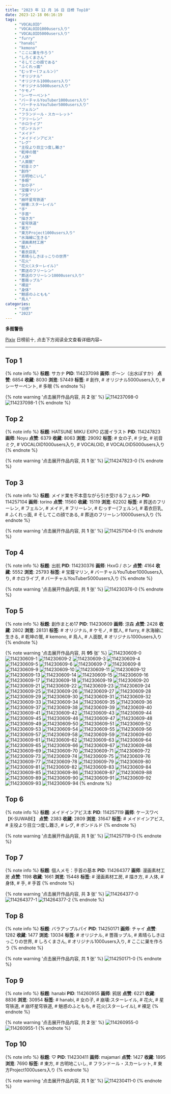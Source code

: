 ```yaml
---
title: "2023 年 12 月 16 日 日榜 Top10"
date: 2023-12-18 06:16:19
tags:
    - "VOCALOID"
    - "VOCALOID1000users入り"
    - "VOCALOID5000users入り"
    - "furry"
    - "hanabi"
    - "kemono"
    - "ここに巣を作ろう"
    - "しろくまさん"
    - "そしてこの顔である"
    - "ふくれっ面"
    - "むっすー(フェルン)"
    - "オリジナル"
    - "オリジナル1000users入り"
    - "オリジナル5000users入り"
    - "ケモノ"
    - "シーサーペント"
    - "バーチャルYouTuber1000users入り"
    - "バーチャルYouTuber5000users入り"
    - "フェルン"
    - "フランドール・スカーレット"
    - "フリーレン"
    - "ホロライブ"
    - "ボンドルド"
    - "メイド"
    - "メイドインアビス"
    - "レグ"
    - "主役より目立つ度し難さ"
    - "乾坤の鷲"
    - "人体"
    - "人面獣"
    - "初音ミク"
    - "創作"
    - "古明地こいし"
    - "多眼"
    - "女の子"
    - "宝鐘マリン"
    - "少女"
    - "崩坏星穹铁道"
    - "崩壊:スターレイル"
    - "手"
    - "手首"
    - "描き方"
    - "星穹铁道"
    - "東方"
    - "東方Project1000users入り"
    - "氷海線に生きる"
    - "漫画素材工房"
    - "獣人"
    - "着衣巨乳"
    - "素晴らしきほっこりの世界"
    - "花火"
    - "花火(スターレイル)"
    - "葬送のフリーレン"
    - "葬送のフリーレン10000users入り"
    - "薔薇ップル"
    - "裸足"
    - "身体"
    - "魅惑のふともも"
    - "鳥人"
categories:
    - "日榜"
    - "2023"
---
```


<i class="fa fa-triangle-exclamation"></i>**多图警告**<i class="fa fa-triangle-exclamation"></i>

[Pixiv](https://www.pixiv.net/) 日榜前十, 点击下方阅读全文查看详细内容~

<!-- more -->

---

## Top 1

{% note info %}
**标题**: サカナ
**PID**: 114237098 **画师**: ポ～ン（出水ぽすか）
**点赞**: 6854 **收藏**: 8030 **浏览**: 57449
**标签**: # 創作, # オリジナル5000users入り, # シーサーペント, # 多眼
{% endnote %}

{% note warning '点击展开作品内容, 共 **2** 张' %}
![114237098-0](https://i.pixiv.re/img-original/img/2023/12/15/07/30/01/114237098_p0.jpg)
![114237098-1](https://i.pixiv.re/img-original/img/2023/12/15/07/30/01/114237098_p1.jpg)
{% endnote %}

## Top 2

{% note info %}
**标题**: HATSUNE MIKU EXPO 応援イラスト
**PID**: 114247823 **画师**: Noyu
**点赞**: 6379 **收藏**: 8063 **浏览**: 29092
**标签**: # 女の子, # 少女, # 初音ミク, # VOCALOID1000users入り, # VOCALOID, # VOCALOID5000users入り
{% endnote %}

{% note warning '点击展开作品内容, 共 **1** 张' %}
![114247823-0](https://i.pixiv.re/img-original/img/2023/12/15/19/02/13/114247823_p0.jpg)
{% endnote %}

## Top 3

{% note info %}
**标题**: メイド業を不本意ながら引き受けるフェルン
**PID**: 114257104 **画师**: torino
**点赞**: 11560 **收藏**: 15119 **浏览**: 62202
**标签**: # 葬送のフリーレン, # フェルン, # メイド, # フリーレン, # むっすー(フェルン), # 着衣巨乳, # ふくれっ面, # そしてこの顔である, # 葬送のフリーレン10000users入り
{% endnote %}

{% note warning '点击展开作品内容, 共 **1** 张' %}
![114257104-0](https://i.pixiv.re/img-original/img/2023/12/16/00/00/36/114257104_p0.jpg)
{% endnote %}

## Top 4

{% note info %}
**标题**: 出航
**PID**: 114230376 **画师**: HxxG / ホン
**点赞**: 4164 **收藏**: 5552 **浏览**: 25793
**标签**: # 宝鐘マリン, # バーチャルYouTuber1000users入り, # ホロライブ, # バーチャルYouTuber5000users入り
{% endnote %}

{% note warning '点击展开作品内容, 共 **1** 张' %}
![114230376-0](https://i.pixiv.re/img-original/img/2023/12/15/00/00/12/114230376_p0.jpg)
{% endnote %}

## Top 5

{% note info %}
**标题**: 創作まとめ17
**PID**: 114230609 **画师**: 涼森
**点赞**: 2428 **收藏**: 2802 **浏览**: 28131
**标签**: # オリジナル, # ケモノ, # 獣人, # furry, # 氷海線に生きる, # 乾坤の鷲, # kemono, # 鳥人, # 人面獣, # オリジナル1000users入り
{% endnote %}

{% note warning '点击展开作品内容, 共 **95** 张' %}
![114230609-0](https://i.pixiv.re/img-original/img/2023/12/15/00/01/57/114230609_p0.jpg)
![114230609-1](https://i.pixiv.re/img-original/img/2023/12/15/00/01/57/114230609_p1.jpg)
![114230609-2](https://i.pixiv.re/img-original/img/2023/12/15/00/01/57/114230609_p2.jpg)
![114230609-3](https://i.pixiv.re/img-original/img/2023/12/15/00/01/57/114230609_p3.jpg)
![114230609-4](https://i.pixiv.re/img-original/img/2023/12/15/00/01/57/114230609_p4.jpg)
![114230609-5](https://i.pixiv.re/img-original/img/2023/12/15/00/01/57/114230609_p5.jpg)
![114230609-6](https://i.pixiv.re/img-original/img/2023/12/15/00/01/57/114230609_p6.jpg)
![114230609-7](https://i.pixiv.re/img-original/img/2023/12/15/00/01/57/114230609_p7.jpg)
![114230609-8](https://i.pixiv.re/img-original/img/2023/12/15/00/01/57/114230609_p8.jpg)
![114230609-9](https://i.pixiv.re/img-original/img/2023/12/15/00/01/57/114230609_p9.jpg)
![114230609-10](https://i.pixiv.re/img-original/img/2023/12/15/00/01/57/114230609_p10.jpg)
![114230609-11](https://i.pixiv.re/img-original/img/2023/12/15/00/01/57/114230609_p11.jpg)
![114230609-12](https://i.pixiv.re/img-original/img/2023/12/15/00/01/57/114230609_p12.jpg)
![114230609-13](https://i.pixiv.re/img-original/img/2023/12/15/00/01/57/114230609_p13.jpg)
![114230609-14](https://i.pixiv.re/img-original/img/2023/12/15/00/01/57/114230609_p14.jpg)
![114230609-15](https://i.pixiv.re/img-original/img/2023/12/15/00/01/57/114230609_p15.jpg)
![114230609-16](https://i.pixiv.re/img-original/img/2023/12/15/00/01/57/114230609_p16.jpg)
![114230609-17](https://i.pixiv.re/img-original/img/2023/12/15/00/01/57/114230609_p17.jpg)
![114230609-18](https://i.pixiv.re/img-original/img/2023/12/15/00/01/57/114230609_p18.jpg)
![114230609-19](https://i.pixiv.re/img-original/img/2023/12/15/00/01/57/114230609_p19.jpg)
![114230609-20](https://i.pixiv.re/img-original/img/2023/12/15/00/01/57/114230609_p20.jpg)
![114230609-21](https://i.pixiv.re/img-original/img/2023/12/15/00/01/57/114230609_p21.jpg)
![114230609-22](https://i.pixiv.re/img-original/img/2023/12/15/00/01/57/114230609_p22.jpg)
![114230609-23](https://i.pixiv.re/img-original/img/2023/12/15/00/01/57/114230609_p23.jpg)
![114230609-24](https://i.pixiv.re/img-original/img/2023/12/15/00/01/57/114230609_p24.jpg)
![114230609-25](https://i.pixiv.re/img-original/img/2023/12/15/00/01/57/114230609_p25.jpg)
![114230609-26](https://i.pixiv.re/img-original/img/2023/12/15/00/01/57/114230609_p26.jpg)
![114230609-27](https://i.pixiv.re/img-original/img/2023/12/15/00/01/57/114230609_p27.jpg)
![114230609-28](https://i.pixiv.re/img-original/img/2023/12/15/00/01/57/114230609_p28.jpg)
![114230609-29](https://i.pixiv.re/img-original/img/2023/12/15/00/01/57/114230609_p29.jpg)
![114230609-30](https://i.pixiv.re/img-original/img/2023/12/15/00/01/57/114230609_p30.jpg)
![114230609-31](https://i.pixiv.re/img-original/img/2023/12/15/00/01/57/114230609_p31.jpg)
![114230609-32](https://i.pixiv.re/img-original/img/2023/12/15/00/01/57/114230609_p32.jpg)
![114230609-33](https://i.pixiv.re/img-original/img/2023/12/15/00/01/57/114230609_p33.jpg)
![114230609-34](https://i.pixiv.re/img-original/img/2023/12/15/00/01/57/114230609_p34.jpg)
![114230609-35](https://i.pixiv.re/img-original/img/2023/12/15/00/01/57/114230609_p35.jpg)
![114230609-36](https://i.pixiv.re/img-original/img/2023/12/15/00/01/57/114230609_p36.jpg)
![114230609-37](https://i.pixiv.re/img-original/img/2023/12/15/00/01/57/114230609_p37.jpg)
![114230609-38](https://i.pixiv.re/img-original/img/2023/12/15/00/01/57/114230609_p38.jpg)
![114230609-39](https://i.pixiv.re/img-original/img/2023/12/15/00/01/57/114230609_p39.jpg)
![114230609-40](https://i.pixiv.re/img-original/img/2023/12/15/00/01/57/114230609_p40.jpg)
![114230609-41](https://i.pixiv.re/img-original/img/2023/12/15/00/01/57/114230609_p41.jpg)
![114230609-42](https://i.pixiv.re/img-original/img/2023/12/15/00/01/57/114230609_p42.jpg)
![114230609-43](https://i.pixiv.re/img-original/img/2023/12/15/00/01/57/114230609_p43.jpg)
![114230609-44](https://i.pixiv.re/img-original/img/2023/12/15/00/01/57/114230609_p44.jpg)
![114230609-45](https://i.pixiv.re/img-original/img/2023/12/15/00/01/57/114230609_p45.jpg)
![114230609-46](https://i.pixiv.re/img-original/img/2023/12/15/00/01/57/114230609_p46.jpg)
![114230609-47](https://i.pixiv.re/img-original/img/2023/12/15/00/01/57/114230609_p47.jpg)
![114230609-48](https://i.pixiv.re/img-original/img/2023/12/15/00/01/57/114230609_p48.jpg)
![114230609-49](https://i.pixiv.re/img-original/img/2023/12/15/00/01/57/114230609_p49.jpg)
![114230609-50](https://i.pixiv.re/img-original/img/2023/12/15/00/01/57/114230609_p50.jpg)
![114230609-51](https://i.pixiv.re/img-original/img/2023/12/15/00/01/57/114230609_p51.jpg)
![114230609-52](https://i.pixiv.re/img-original/img/2023/12/15/00/01/57/114230609_p52.jpg)
![114230609-53](https://i.pixiv.re/img-original/img/2023/12/15/00/01/57/114230609_p53.jpg)
![114230609-54](https://i.pixiv.re/img-original/img/2023/12/15/00/01/57/114230609_p54.jpg)
![114230609-55](https://i.pixiv.re/img-original/img/2023/12/15/00/01/57/114230609_p55.jpg)
![114230609-56](https://i.pixiv.re/img-original/img/2023/12/15/00/01/57/114230609_p56.jpg)
![114230609-57](https://i.pixiv.re/img-original/img/2023/12/15/00/01/57/114230609_p57.jpg)
![114230609-58](https://i.pixiv.re/img-original/img/2023/12/15/00/01/57/114230609_p58.jpg)
![114230609-59](https://i.pixiv.re/img-original/img/2023/12/15/00/01/57/114230609_p59.jpg)
![114230609-60](https://i.pixiv.re/img-original/img/2023/12/15/00/01/57/114230609_p60.jpg)
![114230609-61](https://i.pixiv.re/img-original/img/2023/12/15/00/01/57/114230609_p61.jpg)
![114230609-62](https://i.pixiv.re/img-original/img/2023/12/15/00/01/57/114230609_p62.jpg)
![114230609-63](https://i.pixiv.re/img-original/img/2023/12/15/00/01/57/114230609_p63.jpg)
![114230609-64](https://i.pixiv.re/img-original/img/2023/12/15/00/01/57/114230609_p64.jpg)
![114230609-65](https://i.pixiv.re/img-original/img/2023/12/15/00/01/57/114230609_p65.jpg)
![114230609-66](https://i.pixiv.re/img-original/img/2023/12/15/00/01/57/114230609_p66.jpg)
![114230609-67](https://i.pixiv.re/img-original/img/2023/12/15/00/01/57/114230609_p67.jpg)
![114230609-68](https://i.pixiv.re/img-original/img/2023/12/15/00/01/57/114230609_p68.jpg)
![114230609-69](https://i.pixiv.re/img-original/img/2023/12/15/00/01/57/114230609_p69.jpg)
![114230609-70](https://i.pixiv.re/img-original/img/2023/12/15/00/01/57/114230609_p70.jpg)
![114230609-71](https://i.pixiv.re/img-original/img/2023/12/15/00/01/57/114230609_p71.jpg)
![114230609-72](https://i.pixiv.re/img-original/img/2023/12/15/00/01/57/114230609_p72.jpg)
![114230609-73](https://i.pixiv.re/img-original/img/2023/12/15/00/01/57/114230609_p73.jpg)
![114230609-74](https://i.pixiv.re/img-original/img/2023/12/15/00/01/57/114230609_p74.jpg)
![114230609-75](https://i.pixiv.re/img-original/img/2023/12/15/00/01/57/114230609_p75.jpg)
![114230609-76](https://i.pixiv.re/img-original/img/2023/12/15/00/01/57/114230609_p76.jpg)
![114230609-77](https://i.pixiv.re/img-original/img/2023/12/15/00/01/57/114230609_p77.jpg)
![114230609-78](https://i.pixiv.re/img-original/img/2023/12/15/00/01/57/114230609_p78.jpg)
![114230609-79](https://i.pixiv.re/img-original/img/2023/12/15/00/01/57/114230609_p79.jpg)
![114230609-80](https://i.pixiv.re/img-original/img/2023/12/15/00/01/57/114230609_p80.jpg)
![114230609-81](https://i.pixiv.re/img-original/img/2023/12/15/00/01/57/114230609_p81.jpg)
![114230609-82](https://i.pixiv.re/img-original/img/2023/12/15/00/01/57/114230609_p82.jpg)
![114230609-83](https://i.pixiv.re/img-original/img/2023/12/15/00/01/57/114230609_p83.jpg)
![114230609-84](https://i.pixiv.re/img-original/img/2023/12/15/00/01/57/114230609_p84.jpg)
![114230609-85](https://i.pixiv.re/img-original/img/2023/12/15/00/01/57/114230609_p85.jpg)
![114230609-86](https://i.pixiv.re/img-original/img/2023/12/15/00/01/57/114230609_p86.jpg)
![114230609-87](https://i.pixiv.re/img-original/img/2023/12/15/00/01/57/114230609_p87.jpg)
![114230609-88](https://i.pixiv.re/img-original/img/2023/12/15/00/01/57/114230609_p88.jpg)
![114230609-89](https://i.pixiv.re/img-original/img/2023/12/15/00/01/57/114230609_p89.jpg)
![114230609-90](https://i.pixiv.re/img-original/img/2023/12/15/00/01/57/114230609_p90.jpg)
![114230609-91](https://i.pixiv.re/img-original/img/2023/12/15/00/01/57/114230609_p91.jpg)
![114230609-92](https://i.pixiv.re/img-original/img/2023/12/15/00/01/57/114230609_p92.jpg)
![114230609-93](https://i.pixiv.re/img-original/img/2023/12/15/00/01/57/114230609_p93.jpg)
![114230609-94](https://i.pixiv.re/img-original/img/2023/12/15/00/01/57/114230609_p94.jpg)
{% endnote %}

## Top 6

{% note info %}
**标题**: メイドインアビス本
**PID**: 114257119 **画师**: ケースワベ【K-SUWABE】
**点赞**: 2383 **收藏**: 2809 **浏览**: 31647
**标签**: # メイドインアビス, # 主役より目立つ度し難さ, # レグ, # ボンドルド
{% endnote %}

{% note warning '点击展开作品内容, 共 **1** 张' %}
![114257119-0](https://i.pixiv.re/img-original/img/2023/12/16/00/00/41/114257119_p0.jpg)
{% endnote %}

## Top 7

{% note info %}
**标题**: 個人メモ：手首の基本
**PID**: 114264377 **画师**: 漫画素材工房
**点赞**: 1198 **收藏**: 1661 **浏览**: 15448
**标签**: # 漫画素材工房, # 描き方, # 人体, # 身体, # 手, # 手首
{% endnote %}

{% note warning '点击展开作品内容, 共 **3** 张' %}
![114264377-0](https://i.pixiv.re/img-original/img/2023/12/16/07/00/01/114264377_p0.jpg)
![114264377-1](https://i.pixiv.re/img-original/img/2023/12/16/07/00/01/114264377_p1.jpg)
![114264377-2](https://i.pixiv.re/img-original/img/2023/12/16/07/00/01/114264377_p2.jpg)
{% endnote %}

## Top 8

{% note info %}
**标题**: バラアップルパイ
**PID**: 114250171 **画师**: チャイ
**点赞**: 1282 **收藏**: 1477 **浏览**: 13034
**标签**: # オリジナル, # 薔薇ップル, # 素晴らしきほっこりの世界, # しろくまさん, # オリジナル1000users入り, # ここに巣を作ろう
{% endnote %}

{% note warning '点击展开作品内容, 共 **1** 张' %}
![114250171-0](https://i.pixiv.re/img-original/img/2023/12/15/20/30/01/114250171_p0.png)
{% endnote %}

## Top 9

{% note info %}
**标题**: hanabi
**PID**: 114260955 **画师**: 鸦居
**点赞**: 6221 **收藏**: 8836 **浏览**: 30954
**标签**: # hanabi, # 女の子, # 崩壊:スターレイル, # 花火, # 星穹铁道, # 崩坏星穹铁道, # 魅惑のふともも, # 花火(スターレイル), # 裸足
{% endnote %}

{% note warning '点击展开作品内容, 共 **2** 张' %}
![114260955-0](https://i.pixiv.re/img-original/img/2023/12/16/02/10/38/114260955_p0.jpg)
![114260955-1](https://i.pixiv.re/img-original/img/2023/12/16/02/10/38/114260955_p1.jpg)
{% endnote %}

## Top 10

{% note info %}
**标题**: ♡
**PID**: 114230411 **画师**: majamari
**点赞**: 1427 **收藏**: 1895 **浏览**: 7690
**标签**: # 東方, # 古明地こいし, # フランドール・スカーレット, # 東方Project1000users入り
{% endnote %}

{% note warning '点击展开作品内容, 共 **1** 张' %}
![114230411-0](https://i.pixiv.re/img-original/img/2023/12/15/00/00/25/114230411_p0.jpg)
{% endnote %}
